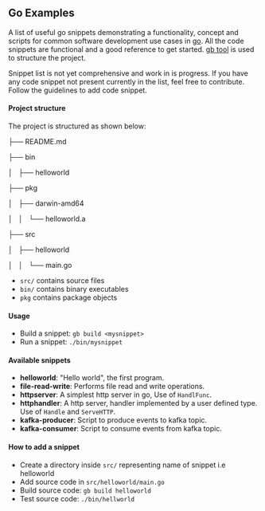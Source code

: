 ## Go Examples

A list of useful go snippets demonstrating a functionality, concept and scripts for common software development use cases in [go](https://golang.org/). All the code snippets are functional and a good reference to get started. [gb tool](https://getgb.io/) is used to structure the project.

Snippet list is not yet comprehensive and work in is progress. If you have any code snippet not present currently in the list, feel free to contribute. Follow the guidelines to add code snippet.


#### Project structure
The project is structured as shown below:

├── README.md

├── bin

│   ├── helloworld

├── pkg

│   ├── darwin-amd64

│   │   └── helloworld.a

├── src

│   ├── helloworld

│   │   └── main.go


 - `src/` contains source files
 - `bin/` contains binary executables
 - `pkg`  contains package objects


#### Usage

- Build a snippet: `gb build <mysnippet>`
- Run a snippet: `./bin/mysnippet`

#### Available snippets
- **helloworld**: "Hello world", the first program.
- **file-read-write**: Performs file read and write operations.
- **httpserver**: A simplest http server in go, Use of `HandlFunc`.
- **httphandler**: A http server, handler implemented by a user defined type. Use of `Handle` and `ServeHTTP`.
- **kafka-producer**:  Script to produce events to kafka topic.
- **kafka-consumer**: Script to consume events from kafka topic.


#### How to add a snippet
- Create a directory inside `src/` representing name of snippet i.e helloworld
- Add source code in `src/helloworld/main.go`
- Build source code:  `gb build helloworld`
- Test source code: `./bin/hellworld`
